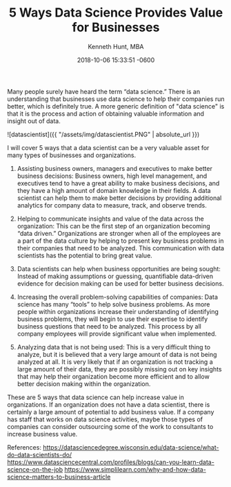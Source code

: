 ﻿---
layout: post
title:  "5 Ways Data Science Provides Value for Businesses"
date:   2018-10-06 15:33:51 -0600
author: "Kenneth Hunt, MBA"
image: me3.JPG
---

Many people surely have heard the term “data science.” There is an understanding that businesses use data science to help their companies run better, which is definitely true. A more generic definition of "data science" is that it is the process and action of obtaining valuable information and insight out of data.  

![datascientist]({{ "/assets/img/datascientist.PNG" | absolute_url }})

I will cover 5 ways that a data scientist can be a very valuable asset for many types of businesses and organizations. 

1. Assisting business owners, managers and executives to make better business 		decisions:
Business owners, high level management, and executives tend to have a great ability to make business decisions, and they have a high amount of domain knowledge in their fields. A data scientist can help them to make better decisions by providing additional analytics for company data to measure, track, and observe trends. 

2. Helping to communicate insights and value of the data across the organization: 
This can be the first step of an organization becoming “data driven.”  Organizations are stronger when all of the employees are a part of the data culture by helping to present key business problems in their companies that need to be analyzed. This communication with data scientists has the potential to bring great value. 

3. Data scientists can help when business opportunities are being sought:
Instead of making assumptions or guessing, quantifiable data-driven evidence for decision making can be used for better business decisions. 

4. Increasing the overall problem-solving capabilities of companies: 
Data science has many “tools” to help solve business problems. As more people within organizations increase their understanding of identifying business problems, they will begin to use their expertise to identify business questions that need to be analyzed. This process by all company employees will provide significant value when implemented. 

5. Analyzing data that is not being used:
This is a very difficult thing to analyze, but it is believed that a very large amount of data is not being analyzed at all. It is very likely that if an organization is not tracking a large amount of their data, they are possibly missing out on key insights that may help their organization become more efficient and to allow better decision making within the organization. 

These are 5 ways that data science can help increase value in organizations. If an organization does not have a data scientist, there is certainly a large amount of potential to add business value. If a company has staff that works on data science activities, maybe those types of companies can consider outsourcing some of the work to consultants to increase business value.  



















<!-- Global site tag (gtag.js) - Google Analytics -->
<script async src="https://www.googletagmanager.com/gtag/js?id=UA-125151167-1"></script>
<script>
  window.dataLayer = window.dataLayer || [];
  function gtag(){dataLayer.push(arguments);}
  gtag('js', new Date());

  gtag('config', 'UA-125151167-1');
</script>











References:
https://datasciencedegree.wisconsin.edu/data-science/what-do-data-scientists-do/
https://www.datasciencecentral.com/profiles/blogs/can-you-learn-data-science-on-the-job
https://www.simplilearn.com/why-and-how-data-science-matters-to-business-article






 





